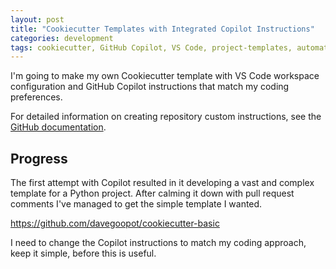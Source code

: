 ```yaml
---
layout: post
title: "Cookiecutter Templates with Integrated Copilot Instructions"
categories: development
tags: cookiecutter, GitHub Copilot, VS Code, project-templates, automation
---
```


I'm going to make my own Cookiecutter template with VS Code workspace configuration and GitHub Copilot instructions that match my coding preferences.


For detailed information on creating repository custom instructions, see the [GitHub documentation](https://docs.github.com/en/copilot/how-tos/configure-custom-instructions/add-repository-instructions#creating-a-repository-custom-instructions-file).

## Progress

The first attempt with Copilot resulted in it developing a vast and complex template for a Python project. After calming it down with pull request comments I've managed to get the simple template I wanted.

https://github.com/davegoopot/cookiecutter-basic

I need to change the Copilot instructions to match my coding approach, keep it simple, before this is useful. 